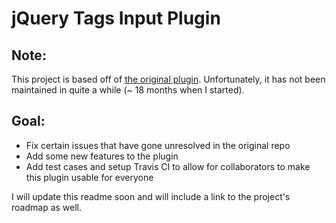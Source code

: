 # jQuery Tags Input Plugin

## Note:
This project is based off of [the original plugin](https://github.com/xoxco/jQuery-Tags-Input). Unfortunately, it has not been maintained in quite a while (~ 18 months when I started).

## Goal:
- Fix certain issues that have gone unresolved in the original repo
- Add some new features to the plugin
- Add test cases and setup Travis CI to allow for collaborators to make this plugin usable for everyone

I will update this readme soon and will include a link to the project's roadmap as well.
